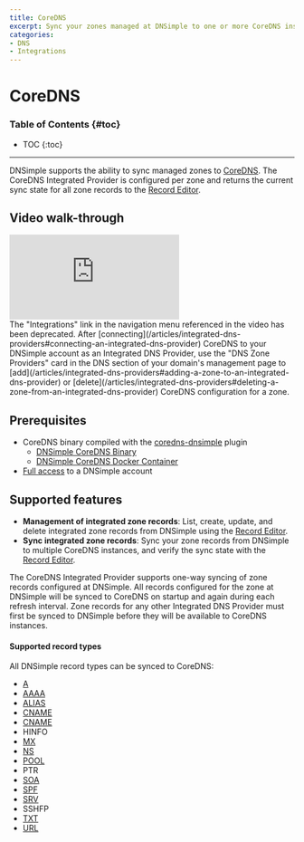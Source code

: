 ```yaml
---
title: CoreDNS
excerpt: Sync your zones managed at DNSimple to one or more CoreDNS instances.
categories:
- DNS
- Integrations
---
```


# CoreDNS

### Table of Contents {#toc}

* TOC
{:toc}

---

DNSimple supports the ability to sync managed zones to [CoreDNS](https://coredns.io/). The CoreDNS Integrated Provider is configured per zone and returns the current sync state for all zone records to the [Record Editor](/articles/record-editor-integrated-zones#record-syncing).

## Video walk-through

<div class="mb4 aspect-ratio aspect-ratio--16x9 z-0">
  <iframe src="https://www.youtube.com/embed/9yO2Oo_N1ms" class="aspect-ratio--object" frameborder="0" allow="accelerometer; autoplay; clipboard-write; encrypted-media; gyroscope; picture-in-picture" allowfullscreen=""></iframe>
</div>

<info>
The "Integrations" link in the navigation menu referenced in the video has been deprecated. After [connecting](/articles/integrated-dns-providers#connecting-an-integrated-dns-provider) CoreDNS to your DNSimple account as an Integrated DNS Provider, use the "DNS Zone Providers" card in the DNS section of your domain's management page to [add](/articles/integrated-dns-providers#adding-a-zone-to-an-integrated-dns-provider) or [delete](/articles/integrated-dns-providers#deleting-a-zone-from-an-integrated-dns-provider) CoreDNS configuration for a zone.
</info>


## Prerequisites

- CoreDNS binary compiled with the [coredns-dnsimple](https://github.com/dnsimple/coredns-dnsimple) plugin
  - [DNSimple CoreDNS Binary](https://github.com/dnsimple/coredns-dnsimple/releases)
  - [DNSimple CoreDNS Docker Container](https://hub.docker.com/r/dnsimple/coredns/tags)
- [Full access](/articles/domain-access-control/#full-access) to a DNSimple account

## Supported features

- **Management of integrated zone records**: List, create, update, and delete integrated zone records from DNSimple using the [Record Editor](/articles/record-editor-integrated-zones).
- **Sync integrated zone records**: Sync your zone records from DNSimple to multiple CoreDNS instances, and verify the sync state with the [Record Editor](/articles/record-editor-integrated-zones#record-syncing).

The CoreDNS Integrated Provider supports one-way syncing of zone records configured at DNSimple. All records configured for the zone at DNSimple will be synced to CoreDNS on startup and again during each refresh interval. Zone records for any other Integrated DNS Provider must first be synced to DNSimple before they will be available to CoreDNS instances.

#### Supported record types

All DNSimple record types can be synced to CoreDNS:

- [A](/articles/a-record)
- [AAAA](/articles/aaaa-record)
- [ALIAS](/articles/alias-record)
- [CNAME](/articles/caa-record)
- [CNAME](/articles/cname-record)
- HINFO
- [MX](/articles/mx-record)
- [NS](/articles/ns-record)
- [POOL](/articles/pool-record)
- PTR
- [SOA](/articles/soa-record)
- [SPF](/articles/spf-record)
- [SRV](/articles/srv-record)
- SSHFP
- [TXT](/articles/txt-record)
- [URL](/articles/url-record)
